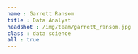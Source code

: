 ```yaml
---
name : Garrett Ransom
title : Data Analyst
headshot : /img/team/garrett_ransom.jpg
class : data science
all : true
---
```

